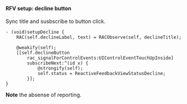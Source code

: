 #### RFV setup: decline button

Sync title and susbscribe to button click.

```objc
- (void)setupDecline {
    RAC(self.declineLabel, text) = RACObserve(self, declineTitle);

    @weakify(self);
    [[self.declineButton
        rac_signalForControlEvents:UIControlEventTouchUpInside]
        subscribeNext:^(id x) {
            @strongify(self);
            self.status = ReactiveFeedbackViewStatusDecline;
        }];
}
```

**Note** the absense of reporting.
